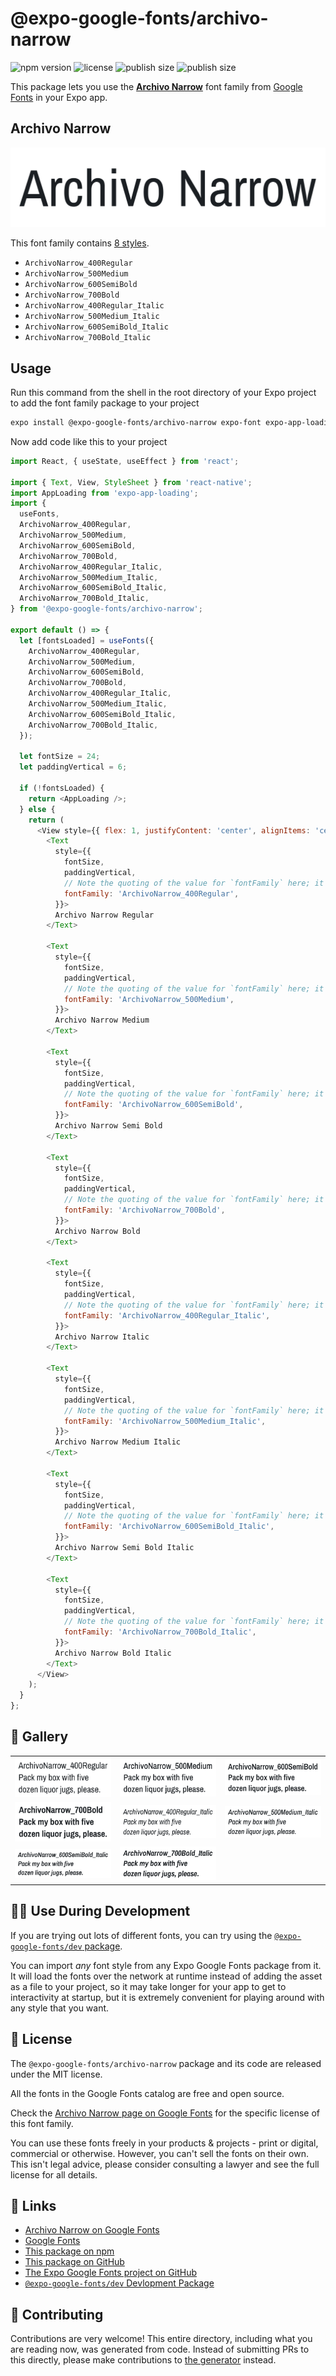 # @expo-google-fonts/archivo-narrow

![npm version](https://flat.badgen.net/npm/v/@expo-google-fonts/archivo-narrow)
![license](https://flat.badgen.net/github/license/expo/google-fonts)
![publish size](https://flat.badgen.net/packagephobia/install/@expo-google-fonts/archivo-narrow)
![publish size](https://flat.badgen.net/packagephobia/publish/@expo-google-fonts/archivo-narrow)

This package lets you use the [**Archivo Narrow**](https://fonts.google.com/specimen/Archivo+Narrow) font family from [Google Fonts](https://fonts.google.com/) in your Expo app.

## Archivo Narrow

![Archivo Narrow](./font-family.png)

This font family contains [8 styles](#-gallery).

- `ArchivoNarrow_400Regular`
- `ArchivoNarrow_500Medium`
- `ArchivoNarrow_600SemiBold`
- `ArchivoNarrow_700Bold`
- `ArchivoNarrow_400Regular_Italic`
- `ArchivoNarrow_500Medium_Italic`
- `ArchivoNarrow_600SemiBold_Italic`
- `ArchivoNarrow_700Bold_Italic`

## Usage

Run this command from the shell in the root directory of your Expo project to add the font family package to your project
```sh
expo install @expo-google-fonts/archivo-narrow expo-font expo-app-loading
```

Now add code like this to your project
```js
import React, { useState, useEffect } from 'react';

import { Text, View, StyleSheet } from 'react-native';
import AppLoading from 'expo-app-loading';
import {
  useFonts,
  ArchivoNarrow_400Regular,
  ArchivoNarrow_500Medium,
  ArchivoNarrow_600SemiBold,
  ArchivoNarrow_700Bold,
  ArchivoNarrow_400Regular_Italic,
  ArchivoNarrow_500Medium_Italic,
  ArchivoNarrow_600SemiBold_Italic,
  ArchivoNarrow_700Bold_Italic,
} from '@expo-google-fonts/archivo-narrow';

export default () => {
  let [fontsLoaded] = useFonts({
    ArchivoNarrow_400Regular,
    ArchivoNarrow_500Medium,
    ArchivoNarrow_600SemiBold,
    ArchivoNarrow_700Bold,
    ArchivoNarrow_400Regular_Italic,
    ArchivoNarrow_500Medium_Italic,
    ArchivoNarrow_600SemiBold_Italic,
    ArchivoNarrow_700Bold_Italic,
  });

  let fontSize = 24;
  let paddingVertical = 6;

  if (!fontsLoaded) {
    return <AppLoading />;
  } else {
    return (
      <View style={{ flex: 1, justifyContent: 'center', alignItems: 'center' }}>
        <Text
          style={{
            fontSize,
            paddingVertical,
            // Note the quoting of the value for `fontFamily` here; it expects a string!
            fontFamily: 'ArchivoNarrow_400Regular',
          }}>
          Archivo Narrow Regular
        </Text>

        <Text
          style={{
            fontSize,
            paddingVertical,
            // Note the quoting of the value for `fontFamily` here; it expects a string!
            fontFamily: 'ArchivoNarrow_500Medium',
          }}>
          Archivo Narrow Medium
        </Text>

        <Text
          style={{
            fontSize,
            paddingVertical,
            // Note the quoting of the value for `fontFamily` here; it expects a string!
            fontFamily: 'ArchivoNarrow_600SemiBold',
          }}>
          Archivo Narrow Semi Bold
        </Text>

        <Text
          style={{
            fontSize,
            paddingVertical,
            // Note the quoting of the value for `fontFamily` here; it expects a string!
            fontFamily: 'ArchivoNarrow_700Bold',
          }}>
          Archivo Narrow Bold
        </Text>

        <Text
          style={{
            fontSize,
            paddingVertical,
            // Note the quoting of the value for `fontFamily` here; it expects a string!
            fontFamily: 'ArchivoNarrow_400Regular_Italic',
          }}>
          Archivo Narrow Italic
        </Text>

        <Text
          style={{
            fontSize,
            paddingVertical,
            // Note the quoting of the value for `fontFamily` here; it expects a string!
            fontFamily: 'ArchivoNarrow_500Medium_Italic',
          }}>
          Archivo Narrow Medium Italic
        </Text>

        <Text
          style={{
            fontSize,
            paddingVertical,
            // Note the quoting of the value for `fontFamily` here; it expects a string!
            fontFamily: 'ArchivoNarrow_600SemiBold_Italic',
          }}>
          Archivo Narrow Semi Bold Italic
        </Text>

        <Text
          style={{
            fontSize,
            paddingVertical,
            // Note the quoting of the value for `fontFamily` here; it expects a string!
            fontFamily: 'ArchivoNarrow_700Bold_Italic',
          }}>
          Archivo Narrow Bold Italic
        </Text>
      </View>
    );
  }
};

```

## 🔡 Gallery


||||
|-|-|-|
|![ArchivoNarrow_400Regular](./ArchivoNarrow_400Regular.ttf.png)|![ArchivoNarrow_500Medium](./ArchivoNarrow_500Medium.ttf.png)|![ArchivoNarrow_600SemiBold](./ArchivoNarrow_600SemiBold.ttf.png)||
|![ArchivoNarrow_700Bold](./ArchivoNarrow_700Bold.ttf.png)|![ArchivoNarrow_400Regular_Italic](./ArchivoNarrow_400Regular_Italic.ttf.png)|![ArchivoNarrow_500Medium_Italic](./ArchivoNarrow_500Medium_Italic.ttf.png)||
|![ArchivoNarrow_600SemiBold_Italic](./ArchivoNarrow_600SemiBold_Italic.ttf.png)|![ArchivoNarrow_700Bold_Italic](./ArchivoNarrow_700Bold_Italic.ttf.png)|||


## 👩‍💻 Use During Development

If you are trying out lots of different fonts, you can try using the [`@expo-google-fonts/dev` package](https://github.com/expo/google-fonts/tree/master/font-packages/dev#readme).

You can import *any* font style from any Expo Google Fonts package from it. It will load the fonts
over the network at runtime instead of adding the asset as a file to your project, so it may take longer
for your app to get to interactivity at startup, but it is extremely convenient
for playing around with any style that you want.

## 📖 License

The `@expo-google-fonts/archivo-narrow` package and its code are released under the MIT license.

All the fonts in the Google Fonts catalog are free and open source.

Check the [Archivo Narrow page on Google Fonts](https://fonts.google.com/specimen/Archivo+Narrow) for the specific license of this font family.

You can use these fonts freely in your products & projects - print or digital, commercial or otherwise. However, you can't sell the fonts on their own. This isn't legal advice, please consider consulting a lawyer and see the full license for all details.

## 🔗 Links

- [Archivo Narrow on Google Fonts](https://fonts.google.com/specimen/Archivo+Narrow)
- [Google Fonts](https://fonts.google.com/)
- [This package on npm](https://www.npmjs.com/package/@expo-google-fonts/archivo-narrow)
- [This package on GitHub](https://github.com/expo/google-fonts/tree/master/font-packages/archivo-narrow)
- [The Expo Google Fonts project on GitHub](https://github.com/expo/google-fonts)
- [`@expo-google-fonts/dev` Devlopment Package](https://github.com/expo/google-fonts/tree/master/font-packages/dev)

## 🤝 Contributing

Contributions are very welcome! This entire directory, including what you are reading now, was generated from code. Instead of submitting PRs to this directly, please make contributions to [the generator](https://github.com/expo/google-fonts/tree/master/packages/generator) instead.
